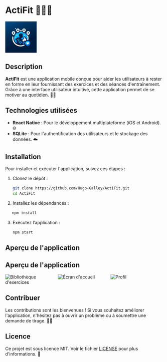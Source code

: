 # ActiFit 🏋️‍♂️📱

<img src="assets/images/logo.jpg" alt="Logo de l'App" width="100"/> 

## Description

**ActiFit** est une application mobile conçue pour aider les utilisateurs à rester en forme en leur fournissant des exercices et des séances d'entraînement. Grâce à une interface utilisateur intuitive, cette application permet de se motiver au quotidien. 💪✨


## Technologies utilisées

- **React Native** : Pour le développement multiplateforme (iOS et Android). 🌐
- **SQLite** : Pour l'authentification des utilisateurs et le stockage des données. ☁️

## Installation

Pour installer et exécuter l'application, suivez ces étapes :

1. Clonez le dépôt :
   ```bash
   git clone https://github.com/Hugo-Galley/ActiFit.git
   cd ActiFit
   ```
2.	Installez les dépendances :
   ```bash
      npm install
   ```
3. Exécutez l’application :
      ```bash
      npm start
   ```
   

## Aperçu de l'application

## Aperçu de l'application

<div style="display: flex; justify-content: space-around;">
  <img src="GitHubImg/Librairy.png" alt="Bibliothèque d'exercices" width="300"/>
     <img src="GitHubImg/HomePage.png" alt="Écran d'accueil" width="300"/>
  <img src="GitHubImg/profil.png" alt="Profil" width="300"/> 

</div>

## Contribuer

Les contributions sont les bienvenues ! Si vous souhaitez améliorer l'application, n'hésitez pas à ouvrir un problème ou à soumettre une demande de tirage. 🤝🌟

## Licence

Ce projet est sous licence MIT. Voir le fichier [LICENSE](LICENSE) pour plus d'informations. 📜
